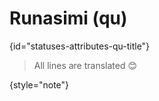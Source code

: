 # Runasimi (qu)
{id="statuses-attributes-qu-title"}


> All lines are translated 😊
>
{style="note"}
